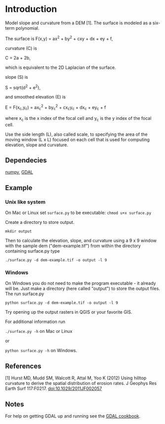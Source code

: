 Introduction
============
Model slope and curvature from a DEM [1]. The surface is modeled as a six-term polynomial. 

The surface is
F(x,y) = ax<sup>2</sup> + by<sup>2</sup> + cxy + dx + ey + f,

curvature (C) is 

C = 2a + 2b,

which is equivalent to the 2D Laplacian of the surface.

slope (S) is

S = sqrt(d<sup>2</sup> + e<sup>2</sup>),

and smoothed elevation (E) is

E = F(x<sub>c</sub>,y<sub>c</sub>) = ax<sub>c</sub><sup>2</sup> + by<sub>c</sub><sup>2</sup> + cx<sub>c</sub>y<sub>c</sub> + dx<sub>c</sub> + ey<sub>c</sub> + f

where x<sub>c</sub> is the x index of the focal cell and y<sub>c</sub> is the y index of the focal cell.

Use the side length (L), also called scale, to specifying the area of the moving window (L x L) focused on each cell that is used for computing elevation, slope and curvature.

Dependecies
---------
<a href="www.numpy.org">numpy</a>, <a href="http://trac.osgeo.org/gdal/wiki/GdalOgrInPython">GDAL</a>

Example
---------
### Unix like system

On Mac or Linux set `surface.py` to be executable:
`chmod u+x surface.py`

Create a directory to store output.

`mkdir output`

Then to calculate the elevation, slope, and curvature using a 9 x 9 window with the sample dem ("dem-example.tif") from within the directory containing surface.py type

`./surface.py -d dem-example.tif -o output -l 9`

### Windows

On Windows you do not need to make the program executable - it already will be. Just make a directory (here called "output") to store the output files.  The run surface.py

`python surface.py -d dem-example.tif -o output -l 9`

Try opening up the output rasters in QGIS or your favorite GIS.

For additional information run

`./surface.py -h` on Mac or Linux 

or

`python surface.py -h` on Windows.


References
---------
[1] Hurst MD, Mudd SM, Walcott R, Attal M, Yoo K (2012) Using hilltop curvature to derive the spatial distribution of erosion rates. J Geophys Res Earth Surf 117:F0217. <a href="http://doi:10.1029/2011JF002057">doi:10.1029/2011JF002057</a>


Notes
---------
For help on getting GDAL up and running see the <a href="http://pcjericks.github.io/py-gdalogr-cookbook/">GDAL cookbook</a>.